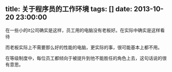 title: 关于程序员的工作环境
tags: []
date: 2013-10-20 23:00:00
---

在一些小的it公司确实是这样，员工用的电脑没有老板好。在实际中确实是这样看待

而老板实际上不需要那么好的性能的电脑，更实际的事，很可能基本上都不用。

在等级制度中，每位员工都倾向于被提升到他不能胜任的角色上去，这句话说的很有意思。